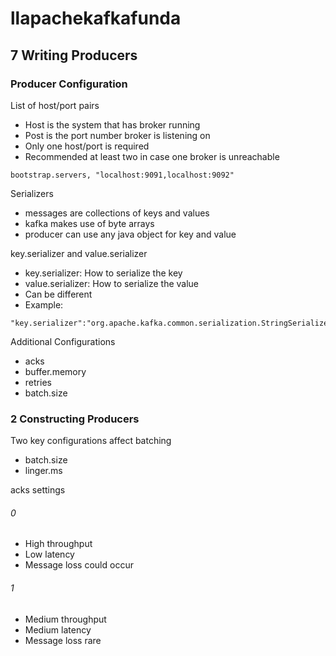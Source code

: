 # llapachekafkafunda

## 7 Writing Producers
### Producer Configuration
List of host/port pairs
- Host is the system that has broker running
- Post is the port number broker is listening on
- Only one host/port is required
- Recommended at least two in case one broker is unreachable
```
bootstrap.servers, "localhost:9091,localhost:9092"
```

Serializers
- messages are collections of keys and values
- kafka makes use of byte arrays
- producer can use any java object for key and value

  
key.serializer and value.serializer
- key.serializer: How to serialize the key
- value.serializer: How to serialize the value
- Can be different
- Example:
```
"key.serializer":"org.apache.kafka.common.serialization.StringSerializer"
```

Additional Configurations
- acks
- buffer.memory
- retries
- batch.size


### 2 Constructing Producers
Two key configurations affect batching
- batch.size
- linger.ms

acks settings
###### 0 
- High throughput
- Low latency
- Message loss could occur
###### 1
- Medium throughput
- Medium latency
- Message loss rare
